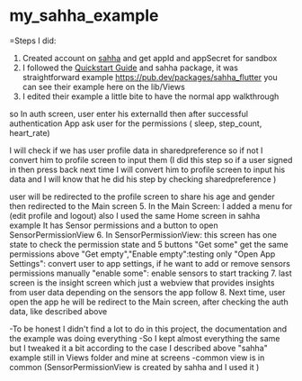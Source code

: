 # my_sahha_example


=Steps I did:
1. Created account on [sahha]( https://app.sahha.ai/auth/register/) and get appId and appSecret for sandbox
2. I followed the [Quickstart Guide](https://docs.sahha.ai/docs/quickstart/) and 
sahha package, it was straightforward example
 https://pub.dev/packages/sahha_flutter you can see their example here on the lib/Views
3. I edited their example a little bite to have the normal app walkthrough


so In auth screen, user enter his externalId then after successful authentication
App ask user for the permissions ( sleep, step_count, heart_rate)

I will check if we has user profile data in sharedpreference so if not I convert him to profile screen to input them
(I did this step so if a user signed in then press back next time I will convert him to profile screen to input his data and I will know that he did his step by checking sharedpreference )
 
user will be redirected to the profile screen to share his age and gender then redirected to the Main screen
5. In the Main Screen:
I added a menu for (edit profile and logout)
also I used the same Home screen in sahha example
It has Sensor permissions and a button to open SensorPermissionView 
6. In SensorPermissionView:
this screen has one state to check the permission state and 5 buttons
"Get some" get the same permissions above
"Get empty","Enable empty":testing only
"Open App Settings": convert user to app settings, if he want to add or remove sensors permissions manually
"enable some": enable sensors to start tracking
7. last screen is the insight screen which just a webview that provides insights from user data depending on the sensors the app follow
8. Next time, user open the app he will be redirect to the Main screen, after checking the auth data, like described above



-To be honest I didn't find a lot to do in this project, the documentation and the example was doing everything 
-So I kept almost everything the same but I tweaked it a bit according to the case I described above
"sahha" example still in Views folder and mine at screens
-common view is in common (SensorPermissionView is created by sahha and I used it )